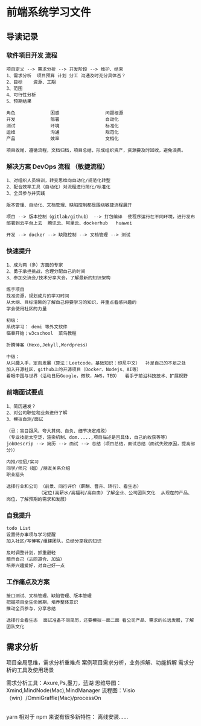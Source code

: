 # 前端系统学习文件
 ## 导读记录
  ### 软件项目开发   流程
    项目定义 --> 需求分析 --> 开发阶段 --> 维护、结束
    1、需求分析  项目预算 计划 分工 沟通及时充分具体否？
    2、目标    资源、工期
    3、范围
    4、可行性分析
    5、预期结果 
         
    角色             困惑                 问题根源
    开发             部署                 自动化
    测试             环境                 标准化
    运维             沟通                 规范化
    产品             效率                 文档化
         
    项目收尾，遵循流程，文档归档，项目总结，形成组织资产，资源要及时回收，避免浪费。

  ### 解决方案 DevOps 流程 （敏捷流程）
    1、对组织人员培训，转变思维向自动化/规范化转型
    2、配合效率工具（自动化）对流程进行简化/标准化
    3、全员参与并实践
 
    版本管理、自动化、文档管理、缺陷控制都是围绕敏捷流程展开
 
    项目 --> 版本控制（gitlab/github） --> 打包编译  使程序运行在不同环境，进行发布
    部署到云平台上去  腾讯云、阿里云、dockerhub   huawei 
 
    开发 --> docker --> 缺陷控制 --> 文档管理 --> 测试
 
  ### 快速提升
    1、成为两（多）方面的专家
    2、勇于承担挑战，合理分配自己的时间
    3、参加交流会/技术分享大会，了解最新的知识架构
     
    练手项目 
    找准资源，规划成片的学习时间
    从大纲、目标清晰的了解自己将要学习的知识，并重点看感兴趣的
    学会使用社区的力量
    
    初级：
    系统学习： demi 等外文软件
    临摹开始；w3cschool  菜鸟教程
     
    折腾博客（Hexo,Jekyll,Wordpress）
      
    中级： 
    从兴趣入手，定向发展（算法：Leetcode，基础知识：印尼中文）  补足自己的不足之处
    加入开源社区，github上的开源项目（Docker、Nodejs、AI等）
    着眼中国与世界（活动日历Google，微软，AWS，TED）  着手于前沿科技技术、扩展视野

  ### 前端面试要点
    1、简历通发？
    2、对公司职位和业务进行了解
    3、模拟自测/面试

    （忌：盲目跟风、夸大其词、自负、细节决定成败）
    （专业技能太空泛，渲染机制、dom.....,项目描述是否具体，自己的收获等等）
    jobDescrip --> 简历 --> 面试 --> 总结（项目总结，面试总结（面试失败原因，提高部分））
  
    内推/校招/实习
    同学/师兄（姐）/朋友关系介绍
    职业猎头
  
    选择行业和公司 （前景、同行评价（薪酬、晋升、转行）、看生态）
                （定位(高薪水/高福利/高自由) 了解企业、公司团队文化  从现在的产品、岗位，了解预期的需求和发展）
                
  ### 自我提升
    todo List 
    设置待办事项与学习提醒
    加入社区/写博客/组建团队，总结分享我的知识
  
    及时调整计划，抓重避轻
    暗示自己（志同道合、加油）
    培养兴趣爱好，对自己好一点
  
  ### 工作痛点及方案
    接口测试、文档管理、缺陷管理、版本管理
    把握项目全生命周期，培养整体意识
    推动全员参与，分享总结
  
    选择行业看生态  面试准备不同简历，还要模拟一面二面 看公司产品、需求的长远发展，了解团队文化
 ## 需求分析
   项目全局思维，需求分析重难点
   案例项目需求分析，业务拆解、功能拆解
   需求分析的工具及使用场景
   
   需求分析工具：Axure,Ps,墨刀，蓝湖
   思维导图：Xmind,MindNode(Mac),MindManager
   流程图：Visio（win）/OmniGraffle(Mac)/processOn
  
 
 ##  
   
   yarn 相对于 npm 来说有很多新特性： 离线安装......
   
